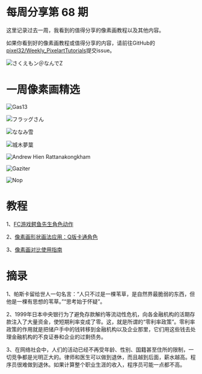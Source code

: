 # 每周分享第 68 期

这里记录过去一周，我看到的值得分享的像素画教程以及其他内容。

如果你看到好的像素画教程或值得分享的内容，请前往GitHub的[pixel32/Weekly_PixelartTutorials](https://github.com/pixel32/Weekly_PixelartTutorials "pixel32/Weekly_PixelartTutorials")提交issue。

![さくえもン＠なんでZ](https://pbs.twimg.com/media/EQvZqOmUwAEkLTQ?format=png&name=900x900)

# 一周像素画精选

![Gas13
](https://pbs.twimg.com/media/EQuCkfzU4AAlH4X?format=png&name=small)

![フラッグさん
](https://pbs.twimg.com/media/EQtF3GyUYAAKG9M?format=png&name=small)

![ななみ雪
](https://pbs.twimg.com/media/EQubZSzUwAAOiMq?format=png&name=medium)

![城木夢葉
](https://pbs.twimg.com/media/EQsTOz-X0AA9Qi4?format=png&name=900x900)

![Andrew Hien Rattanakongkham
](https://pbs.twimg.com/media/EQxKY7qW4AMnYlT?format=png&name=small)

![Gaziter
](https://pbs.twimg.com/media/EQQxYMtXYAAOyqc?format=png&name=small)

![Nop
](https://pbs.twimg.com/media/EQc9lN0WoAAo8i9?format=png&name=large)

# 教程

1、[FC游戏鳄鱼先生角色动作](https://mp.weixin.qq.com/s/5XExTf4HyA_fmaMygXZ_lg)

2、[像素画形状画法应用：Q版卡通角色](https://mp.weixin.qq.com/s/ThvBgKazgeShW8cD-sc_8w)

3、[像素画对比使用指南](https://mp.weixin.qq.com/s/hu8jJlcNYRR9te1ZJ6ofmw)

# 摘录

1、帕斯卡留给世人一句名言：“人只不过是一棵苇草，是自然界最脆弱的东西，但他是一棵有思想的苇草。”“思考始于怀疑”。

2、1999年日本中央银行为了避免存款解约等流动性危机，向各金融机构的活期存款注入了大量资金，使短期利率变成了零。这，就是所谓的“零利率政策”。零利率政策的作用就是把储户手中的钱转移到金融机构以及企业那里，它们用这些钱去处理金融机构的不良证券和企业的过剩债务。

3、在网络社会中，人们的活动已经不再受年龄、性别、国籍甚至住所的限制，一切竞争都是光明正大的。律师和医生可以做到退休，而且越到后面，薪水越高。程序员很难做到退休。如果计算整个职业生涯的收入，程序员可能一点都不高。